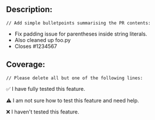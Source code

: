 ## Description:

```// Add simple bulletpoints summarising the PR contents:```

* Fix padding issue for parentheses inside string literals.
* Also cleaned up foo.py
* Closes #1234567

## Coverage:

```// Please delete all but one of the following lines:```

:white_check_mark: I have fully tested this feature.

:warning: I am not sure how to test this feature and need help.

:x: I haven't tested this feature.

